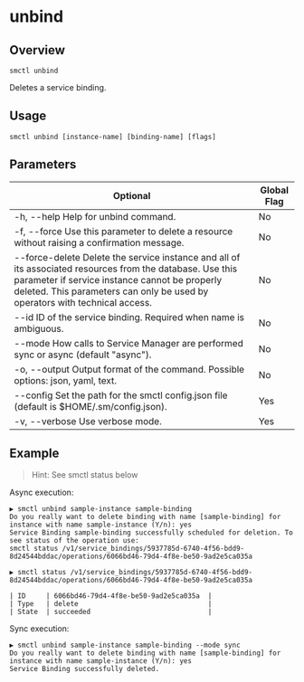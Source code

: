 # unbind

## Overview

`smctl unbind`

Deletes a service binding.

## Usage

`smctl unbind [instance-name] [binding-name] [flags]`

## Parameters

|Optional|Global Flag|
|--------|-----------|
| -h, --help  Help for unbind command. | No |
| -f, --force Use this parameter to delete a resource without raising a confirmation message. | No |
| --force-delete Delete the service instance and all of its associated resources from the database. Use this parameter if service instance cannot be properly deleted. This parameters can only be used by operators with technical access. | No |
| --id ID of the service binding. Required when name is ambiguous. | No |
| --mode  How calls to Service Manager are performed sync or async (default "async"). | No |
| -o, --output Output format of the command. Possible options: json, yaml, text. | No |
| --config Set the path for the smctl config.json file (default is $HOME/.sm/config.json). | Yes |
| -v, --verbose Use verbose mode. | Yes |

## Example

> Hint: See smctl status below

Async execution:

```
▶ smctl unbind sample-instance sample-binding
Do you really want to delete binding with name [sample-binding] for instance with name sample-instance (Y/n): yes
Service Binding sample-binding successfully scheduled for deletion. To see status of the operation use:
smctl status /v1/service_bindings/5937785d-6740-4f56-bdd9-8d24544bddac/operations/6066bd46-79d4-4f8e-be50-9ad2e5ca035a
```

```
▶ smctl status /v1/service_bindings/5937785d-6740-4f56-bdd9-8d24544bddac/operations/6066bd46-79d4-4f8e-be50-9ad2e5ca035a

| ID     | 6066bd46-79d4-4f8e-be50-9ad2e5ca035a  |
| Type   | delete                                |
| State  | succeeded                             |
```

Sync execution:

```
▶ smctl unbind sample-instance sample-binding --mode sync
Do you really want to delete binding with name [sample-binding] for instance with name sample-instance (Y/n): yes
Service Binding successfully deleted.
```

